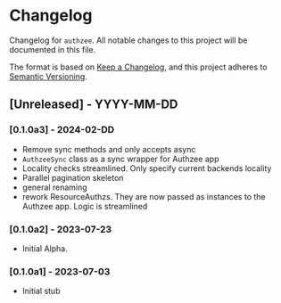 # Changelog

Changelog for `authzee`.
All notable changes to this project will be documented in this file.

The format is based on [Keep a Changelog](https://keepachangelog.com/en/1.1.0/),
and this project adheres to [Semantic Versioning](https://semver.org/spec/v2.0.0.html).

<!-- 
## [Unreleased] - YYYY-MM-DD

### Added

### Changed

### Deprecated

### Removed

### Fixed

### Security 
-->

<!-- 
## [Unreleased] - YYYY-MM-DD

### Added

### Changed

### Deprecated

### Removed

### Fixed

### Security 
-->

## [Unreleased] - YYYY-MM-DD

### [0.1.0a3] - 2024-02-DD

- Remove sync methods and only accepts async
- `AuthzeeSync` class as a sync wrapper for Authzee app
- Locality checks streamlined. Only specify current backends locality
- Parallel pagination skeleton
- general renaming
- rework ResourceAuthzs. They are now passed as instances to the Authzee app. Logic is streamlined

### [0.1.0a2] - 2023-07-23

- Initial Alpha.

### [0.1.0a1] - 2023-07-03

- Initial stub 

